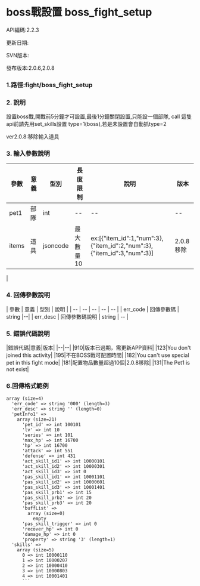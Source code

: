 # boss戰設置 boss_fight_setup


API編碼:2.2.3

更新日期:

SVN版本:

發布版本:2.0.6,2.0.8
### 1.路徑:fight/boss_fight_setup

### 2. 說明
設置boss戰,開戰前5分鐘才可設置,最後1分鐘關閉設置,只能設一個部隊,
call 這隻api前請先用set_skills設置 type=1(boss),若是未設置會自動抓type=2

ver2.0.8:移除輸入道具
### 3. 輸入參數說明
| 參數 | 意義 | 型別 |長度限制| 說明 |版本|
| -- | -- | -- | -- | -- |--|
|pet1|部隊|int|--|--|--|
|items|道具|jsoncode|最大數量10 |ex:[{\"item_id\":1,\"num\":3},{\"item_id\":2,\"num\":3},{\"item_id\":3,\"num\":3}]|2.0.8移除|
|


### 4. 回傳參數說明
| 參數 | 意義 | 型別 | 說明 |
| -- | -- | -- | -- | -- |
| err_code | 回傳參數碼 | string |--|
| err_desc | 回傳參數碼說明 | string | -- |


### 5. 錯誤代碼說明
|錯誤代碼|意義|版本|
|--|--|
|910|版本已過期，需更新APP資料|
|123|You don't joined this activity|
|195|不在BOSS戰可配置時間|
|182|You can't use special pet in this fight mode|
|181|配置物品數量超過10個|2.0.8移除|
|131|The Pet1 is not exist|




### 6.回傳格式範例

```
array (size=4)
  'err_code' => string '000' (length=3)
  'err_desc' => string '' (length=0)
  'petInfo1' => 
    array (size=21)
      'pet_id' => int 100101
      'lv' => int 10
      'series' => int 101
      'max_hp' => int 16700
      'hp' => int 16700
      'attack' => int 551
      'defense' => int 431
      'act_skill_id1' => int 10000101
      'act_skill_id2' => int 10000301
      'act_skill_id3' => int 0
      'pas_skill_id1' => int 10001101
      'pas_skill_id2' => int 10000601
      'pas_skill_id3' => int 10001401
      'pas_skill_prb1' => int 15
      'pas_skill_prb2' => int 20
      'pas_skill_prb3' => int 20
      'buffList' => 
        array (size=0)
          empty
      'pas_skill_trigger' => int 0
      'recover_hp' => int 0
      'damage_hp' => int 0
      'property' => string '3' (length=1)
  'skills' => 
    array (size=5)
      0 => int 10000110
      1 => int 10000207
      2 => int 10000410
      3 => int 10000803
      4 => int 10001401
      ```






